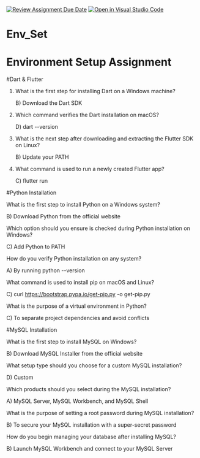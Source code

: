 [![Review Assignment Due Date](https://classroom.github.com/assets/deadline-readme-button-22041afd0340ce965d47ae6ef1cefeee28c7c493a6346c4f15d667ab976d596c.svg)](https://classroom.github.com/a/vnsr1XuU)
[![Open in Visual Studio Code](https://classroom.github.com/assets/open-in-vscode-2e0aaae1b6195c2367325f4f02e2d04e9abb55f0b24a779b69b11b9e10269abc.svg)](https://classroom.github.com/online_ide?assignment_repo_id=16027085&assignment_repo_type=AssignmentRepo)
# Env_Set

# Environment Setup Assignment

#Dart & Flutter

1. What is the first step for installing Dart on a Windows machine?
   
   B) Download the Dart SDK

2. Which command verifies the Dart installation on macOS?

   D) dart --version

3. What is the next step after downloading and extracting the Flutter SDK on Linux?

   B) Update your PATH

4. What command is used to run a newly created Flutter app?

   C) flutter run

#Python Installation

What is the first step to install Python on a Windows system?

   B) Download Python from the official website


Which option should you ensure is checked during Python installation on Windows?

   C) Add Python to PATH

How do you verify Python installation on any system?

   A) By running python --version

What command is used to install pip on macOS and Linux?

   C) curl https://bootstrap.pypa.io/get-pip.py -o get-pip.py

What is the purpose of a virtual environment in Python?

  C) To separate project dependencies and avoid conflicts


#MySQL Installation

What is the first step to install MySQL on Windows?

B) Download MySQL Installer from the official website


What setup type should you choose for a custom MySQL installation?

D) Custom

Which products should you select during the MySQL installation?

A) MySQL Server, MySQL Workbench, and MySQL Shell

What is the purpose of setting a root password during MySQL installation?

B) To secure your MySQL installation with a super-secret password

How do you begin managing your database after installing MySQL?

B) Launch MySQL Workbench and connect to your MySQL Server


